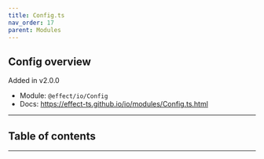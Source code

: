```yaml
---
title: Config.ts
nav_order: 17
parent: Modules
---
```


## Config overview

Added in v2.0.0

- Module: `@effect/io/Config`
- Docs: https://effect-ts.github.io/io/modules/Config.ts.html

---

<h2 class="text-delta">Table of contents</h2>

---

